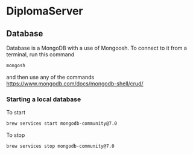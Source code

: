 # DiplomaServer



## Database

Database is a MongoDB with a use of Mongoosh.
To connect to it from a terminal, run this command
```bash
mongosh
```
and then use any of the commands https://www.mongodb.com/docs/mongodb-shell/crud/

### Starting a local database

To start 
```bash
brew services start mongodb-community@7.0
```

To stop 
```bash
brew services stop mongodb-community@7.0
```
